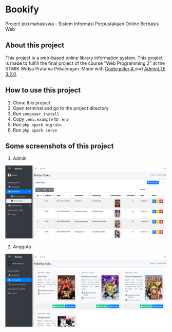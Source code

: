 # Bookify
Project joki mahasiswa - Sistem Informasi Perpustakaan Online Berbasis Web

## About this project
This project is a web-based online library information system. This project is made to fulfill the final project of the course "Web Programming 2" at the STMIK Widya Pratama Pekalongan. Made with <a href="https://codeigniter.com/">Codeigniter 4 </a> and <a href="https://adminlte.io/">AdminLTE 3.2.0</a>.

## How to use this project
1. Clone this project
2. Open terminal and go to the project directory
3. Run `composer install`
4. Copy `.env.example` to `.env`
5. Run `php spark migrate`
6. Run `php spark serve`

## Some screenshots of this project
1. Admin
<img src="database\admin.png" alt="Admin Screenshots"/> 

<br/>

2. Anggota
<img src="database\anggota.png" alt="Anggota Screenshots"/> 